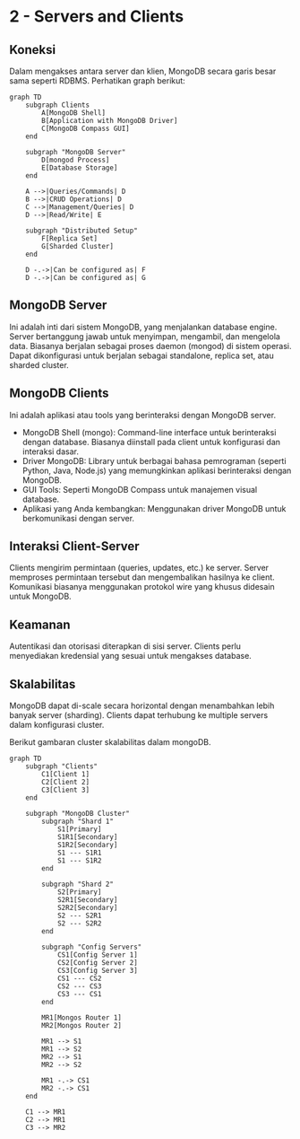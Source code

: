 # 2 - Servers and Clients

## Koneksi

Dalam mengakses antara server dan klien, MongoDB secara garis besar sama seperti RDBMS. Perhatikan graph berikut:

```mermaid
graph TD
    subgraph Clients
        A[MongoDB Shell]
        B[Application with MongoDB Driver]
        C[MongoDB Compass GUI]
    end

    subgraph "MongoDB Server"
        D[mongod Process]
        E[Database Storage]
    end

    A -->|Queries/Commands| D
    B -->|CRUD Operations| D
    C -->|Management/Queries| D
    D -->|Read/Write| E

    subgraph "Distributed Setup"
        F[Replica Set]
        G[Sharded Cluster]
    end

    D -.->|Can be configured as| F
    D -.->|Can be configured as| G
```

## MongoDB Server

Ini adalah inti dari sistem MongoDB, yang menjalankan database engine. Server bertanggung jawab untuk menyimpan, mengambil, dan mengelola data. Biasanya berjalan sebagai proses daemon (mongod) di sistem operasi. Dapat dikonfigurasi untuk berjalan sebagai standalone, replica set, atau sharded cluster.

## MongoDB Clients

Ini adalah aplikasi atau tools yang berinteraksi dengan MongoDB server.

- MongoDB Shell (mongo): Command-line interface untuk berinteraksi dengan database. Biasanya diinstall pada client untuk konfigurasi dan interaksi dasar.
- Driver MongoDB: Library untuk berbagai bahasa pemrograman (seperti Python, Java, Node.js) yang memungkinkan aplikasi berinteraksi dengan MongoDB.
- GUI Tools: Seperti MongoDB Compass untuk manajemen visual database.
- Aplikasi yang Anda kembangkan: Menggunakan driver MongoDB untuk berkomunikasi dengan server.

## Interaksi Client-Server

Clients mengirim permintaan (queries, updates, etc.) ke server. Server memproses permintaan tersebut dan mengembalikan hasilnya ke client. Komunikasi biasanya menggunakan protokol wire yang khusus didesain untuk MongoDB.

## Keamanan

Autentikasi dan otorisasi diterapkan di sisi server.
Clients perlu menyediakan kredensial yang sesuai untuk mengakses database.

## Skalabilitas

MongoDB dapat di-scale secara horizontal dengan menambahkan lebih banyak server (sharding). Clients dapat terhubung ke multiple servers dalam konfigurasi cluster.

Berikut gambaran cluster skalabilitas dalam mongoDB.

```mermaid
graph TD
    subgraph "Clients"
        C1[Client 1]
        C2[Client 2]
        C3[Client 3]
    end

    subgraph "MongoDB Cluster"
        subgraph "Shard 1"
            S1[Primary]
            S1R1[Secondary]
            S1R2[Secondary]
            S1 --- S1R1
            S1 --- S1R2
        end

        subgraph "Shard 2"
            S2[Primary]
            S2R1[Secondary]
            S2R2[Secondary]
            S2 --- S2R1
            S2 --- S2R2
        end

        subgraph "Config Servers"
            CS1[Config Server 1]
            CS2[Config Server 2]
            CS3[Config Server 3]
            CS1 --- CS2
            CS2 --- CS3
            CS3 --- CS1
        end

        MR1[Mongos Router 1]
        MR2[Mongos Router 2]

        MR1 --> S1
        MR1 --> S2
        MR2 --> S1
        MR2 --> S2

        MR1 -.-> CS1
        MR2 -.-> CS1
    end

    C1 --> MR1
    C2 --> MR1
    C3 --> MR2
```

